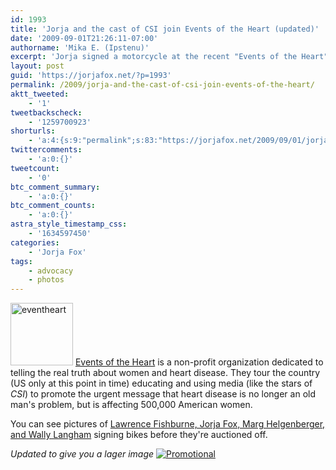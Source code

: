 ```yaml
---
id: 1993
title: 'Jorja and the cast of CSI join Events of the Heart (updated)'
date: '2009-09-01T21:26:11-07:00'
authorname: 'Mika E. (Ipstenu)'
excerpt: 'Jorja signed a motorcycle at the recent "Events of the Heart" signing in Los Angeles. Updated Sept. 3 with a larger image.'
layout: post
guid: 'https://jorjafox.net/?p=1993'
permalink: /2009/jorja-and-the-cast-of-csi-join-events-of-the-heart/
aktt_tweeted:
    - '1'
tweetbackscheck:
    - '1259700923'
shorturls:
    - 'a:4:{s:9:"permalink";s:83:"https://jorjafox.net/2009/09/01/jorja-and-the-cast-of-csi-join-events-of-the-heart/";s:7:"tinyurl";s:26:"http://tinyurl.com/yg2ydxr";s:4:"isgd";s:18:"http://is.gd/53wVo";s:5:"bitly";s:19:"http://bit.ly/uQNdn";}'
twittercomments:
    - 'a:0:{}'
tweetcount:
    - '0'
btc_comment_summary:
    - 'a:0:{}'
btc_comment_counts:
    - 'a:0:{}'
astra_style_timestamp_css:
    - '1634597450'
categories:
    - 'Jorja Fox'
tags:
    - advocacy
    - photos
---
```


<img src="//static.jorjafox.net/wordpress/2009/09/eventheart-100x100.jpg" alt="eventheart" title="eventheart" width="100" height="100" class="alignleft size-thumbnail wp-image-1994" /> <a href="http://www.eventsoftheheart.org/about_us.asp">Events of the Heart</a> is a non-profit organization dedicated to telling the real truth about women and heart disease. They tour the country (US only at this point in time) educating and using media (like the stars of _CSI_) to promote the urgent message that heart disease is no longer an old man's problem, but is affecting 500,000 American women.

You can see pictures of <a href="http://www.eventsoftheheart.org/events.asp?section=100004&rec_id=100042">Lawrence Fishburne, Jorja Fox, Marg Helgenberger, and Wally Langham</a> signing bikes before they're auctioned off.

_Updated to give you a lager image_
<a href="https://jorjafox.net/gallery/pub/advocacy/20090831-eventsheart/eventsheart002.jpg"><img class="ZenphotoPress_thumb " alt="Promotional" title="Promotional" src="https://jorjafox.net/gallery/pub/advocacy/20090831-eventsheart/eventsheart002.jpg"  /></a>
